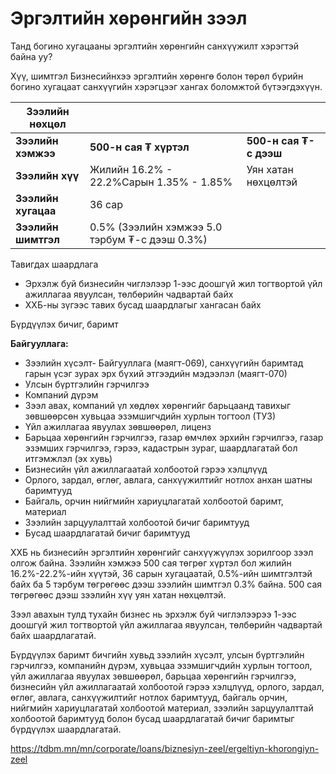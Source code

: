 # Эргэлтийн хөрөнгийн зээл

Танд богино хугацааны эргэлтийн хөрөнгийн санхүүжилт хэрэгтэй байна уу?

Хүү, шимтгэл
Бизнесийнхээ эргэлтийн хөрөнгө болон төрөл бүрийн богино хугацаат санхүүгийн хэрэгцээг хангах боломжтой бүтээгдэхүүн.

| Зээлийн нөхцөл | | |
| --- | --- | --- |
| **Зээлийн хэмжээ** | **500-н сая ₮ хүртэл** | **500-н сая ₮-с дээш** |
| **Зээлийн хүү** | Жилийн 16.2% - 22.2%Сарын 1.35% - 1.85% | Уян хатан нөхцөлтэй |
| **Зээлийн хугацаа** | 36 сар | |
| **Зээлийн шимтгэл** | 0.5% (Зээлийн хэмжээ 5.0 тэрбум ₮-с дээш 0.3%) | |


Тавигдах шаардлага

- Эрхэлж буй бизнесийн чиглэлээр 1-ээс доошгүй жил тогтвортой үйл ажиллагаа явуулсан, төлбөрийн чадвартай байх  
- ХХБ-ны зүгээс тавих бусад шаардлагыг хангасан байх

Бүрдүүлэх бичиг, баримт

**Байгууллага:**

* Зээлийн хүсэлт- Байгууллага (маягт-069), санхүүгийн баримтад гарын үсэг зурах эрх бүхий этгээдийн мэдээлэл (маягт-070)
* Улсын бүртгэлийн гэрчилгээ
* Компаний дүрэм
* Зээл авах, компаний үл хөдлөх хөрөнгийг барьцаанд тавихыг зөвшөөрсөн хувьцаа эзэмшигчдийн хурлын тогтоол (ТУЗ)
* Үйл ажиллагаа явуулах зөвшөөрөл, лиценз
* Барьцаа хөрөнгийн гэрчилгээ, газар өмчлөх эрхийн гэрчилгээ, газар эзэмших гэрчилгээ, гэрээ, кадастрын зураг, шаардлагатай бол итгэмжлэл (эх хувь)
* Бизнесийн үйл ажиллагаатай холбоотой гэрээ хэлцлүүд
* Орлого, зардал, өглөг, авлага, санхүүжилтийг нотлох анхан шатны баримтууд
* Байгаль, орчин нийгмийн хариуцлагатай холбоотой баримт, материал
* Зээлийн зарцуулалттай холбоотой бичиг баримтууд
* Бусад шаардлагатай бичиг баримтууд


ХХБ нь бизнесийн эргэлтийн хөрөнгийг санхүүжүүлэх зорилгоор зээл олгож байна. Зээлийн хэмжээ 500 сая төгрөг хүртэл бол жилийн 16.2%-22.2%-ийн хүүтэй, 36 сарын хугацаатай, 0.5%-ийн шимтгэлтэй байх ба 5 тэрбум төгрөгөөс дээш зээлийн шимтгэл 0.3% байна. 500 сая төгрөгөөс дээш зээлийн хүү уян хатан нөхцөлтэй.

Зээл авахын тулд тухайн бизнес нь эрхэлж буй чиглэлээрээ 1-ээс доошгүй жил тогтвортой үйл ажиллагаа явуулсан, төлбөрийн чадвартай байх шаардлагатай.

Бүрдүүлэх баримт бичгийн хувьд зээлийн хүсэлт, улсын бүртгэлийн гэрчилгээ, компанийн дүрэм, хувьцаа эзэмшигчдийн хурлын тогтоол, үйл ажиллагаа явуулах зөвшөөрөл, барьцаа хөрөнгийн гэрчилгээ, бизнесийн үйл ажиллагаатай холбоотой гэрээ хэлцлүүд, орлого, зардал, өглөг, авлага, санхүүжилтийг нотлох баримтууд, байгаль орчин, нийгмийн хариуцлагатай холбоотой материал, зээлийн зарцуулалттай холбоотой баримтууд болон бусад шаардлагатай бичиг баримтыг бүрдүүлэх шаардлагатай.

https://tdbm.mn/mn/corporate/loans/biznesiyn-zeel/ergeltiyn-khorongiyn-zeel
